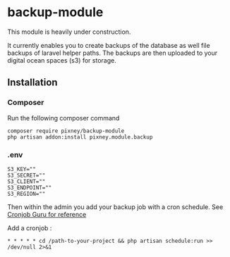 # backup-module

This module is heavily under construction. 

It currently enables you to create backups of the database as well file backups of laravel helper paths. The backups are then uploaded to your digital ocean spaces (s3) for storage.


## Installation

### Composer
Run the following composer command

```
composer require pixney/backup-module
php artisan addon:install pixney.module.backup
```

### .env
```
S3_KEY=""
S3_SECRET=""
S3_CLIENT=""
S3_ENDPOINT=""
S3_REGION=""
```

Then within the admin you add your backup job with a cron schedule. See [Cronjob Guru for reference](https://crontab.guru/)


Add a cronjob :
```
* * * * * cd /path-to-your-project && php artisan schedule:run >> /dev/null 2>&1
```
